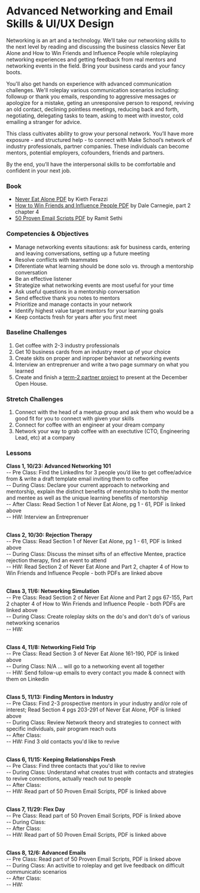 # Advanced Networking and Email Skills & UI/UX Design

Networking is an art and a technology. We’ll take our networking skills to the next level by reading and discussing the business classics Never Eat Alone and How to Win Friends and Influence People while roleplaying networking experiences and getting feedback from real mentors and networking events in the field. Bring your business cards and your fancy boots.

You'll also get hands on experience with advanced communication challenges. We'll roleplay various communication scenarios including: followup or thank you emails, responding to aggressive messages or apologize for a mistake, geting an unresponsive person to respond, reviving an old contact, declining pointless meetings, reducing back and forth, negotiating, delegating tasks to team, asking to meet with investor, cold emailing a stranger for advice.

This class cultivates ability to grow your personal network. You’ll have more exposure - and structured help - to connect with Make School’s network of industry professionals, partner companies. These individuals can become mentors, potential employers, cofounders, friends and partners.

By the end, you’ll have the interpersonal skills to be comfortable and confident in your next job.

### Book
* [Never Eat Alone PDF](http://www.r-5.org/files/books/ethology/corporate/behaviour/Keith_Ferrazzi_Tahl_Raz-Never_Eat_Alone-EN.pdf) by Kieth Ferazzi
* [How to Win Friends and Influence People PDF](http://images.kw.com/docs/2/1/2/212345/1285134779158_htwfaip.pdf) by Dale Carnegie, part 2 chapter 4
* [50 Proven Email Scripts PDF](https://drive.google.com/file/d/0B5OY6XRGtYXpSFl4WmR0X09CMmc/view?usp=sharing) by Ramit Sethi

### Competencies & Objectives
* Manage networking events sitautions: ask for business cards, entering and leaving conversations, setting up a future meeting
* Resolve conflicts with teammates
* Diferentiate what learning should be done solo vs. through a mentorship conversation
* Be an effective listener
* Strategize what networking events are most useful for your time
* Ask useful questions in a mentorship conversation
* Send effective thank you notes to mentors
* Prioritize and manage contacts in your network
* Identify highest value target mentors for your learning goals
* Keep contacts fresh for years after you first meet

### Baseline Challenges
1. Get coffee with 2-3 industry professionals
1. Get 10 business cards from an industry meet up of your choice
1. Create skits on proper and inproper behavior at networking events
1. Interview an entreprenuer and write a two page summary on what you learned
1. Create and finish a [term-2 partner project](https://github.com/Product-College-Labs/term-2-partner-project) to present at the December Open House.

### Stretch Challenges
1. Connect with the head of a meetup group and ask them who would be a good fit for you to connect with given your skills
1. Connect for coffee with an engineer at your dream company
1. Network your way to grab coffee with an exectutive (CTO, Engineering Lead, etc) at a company

### Lessons
**Class 1, 10/23: Advanced Networking 101** <br />
-- Pre Class: Find the LinkedIns for 3 people you’d like to get coffee/advice from & write a draft template email inviting them to coffee <br />
-- During Class: Declare your current approach to networking and mentorship, explain the distinct benefits of mentorship to both the mentor and mentee as well as the unique learning benefits of mentorship <br />
-- After Class: Read Section 1 of Never Eat Alone, pg 1 - 61, PDF is linked above <br />
-- HW: Interview an Entreprenuer<br /> <br />

**Class 2, 10/30: Rejection Therapy** <br />
-- Pre Class: Read Section 1 of Never Eat Alone, pg 1 - 61, PDF is linked above<br />
-- During Class: Discuss the minset sifts of an effective Mentee, practice rejection therapy, find an event to attend <br />
-- HW: Read Section 2 of Never Eat Alone and Part 2, chapter 4 of How to Win Friends and Influence People - both PDFs are linked above  <br /> <br />

**Class 3, 11/6: Networking Simulation** <br />
-- Pre Class: Read Section 2 of Never Eat Alone and Part 2 pgs 67-155, Part 2 chapter 4 of How to Win Friends and Influence People - both PDFs are linked above<br />
-- During Class: Create roleplay skits on the do's and don't do's of various networking scenarios <br />
-- HW: <br /> <br />

**Class 4, 11/8: Networking Field Trip** <br />
-- Pre Class: Read Section 3 of Never Eat Alone 161-190, PDF is linked above<br />
-- During Class: N/A ... will go to a networking event all together <br />
-- HW: Send follow-up emails to every contact you made & connect with them on Linkedin <br /> <br />

**Class 5, 11/13: Finding Mentors in Industry** <br />
-- Pre Class: Find 2-3 prospective mentors in your industry and/or role of interest; Read Section 4 pgs 203-291 of Never Eat Alone, PDF is linked above<br />
-- During Class: Review Network theory and strategies to connect with specific individuals, pair program reach outs <br />
-- After Class: <br />
-- HW: Find 3 old contacts you'd like to revive <br /> <br />

**Class 6, 11/15: Keeping Relationships Fresh** <br />
-- Pre Class: Find three contacts that you'd like to revive <br />
-- During Class: Understand what creates trust with contacts and strategies to revive connections, actually reach out to people <br />
-- After Class: <br />
-- HW: Read part of 50 Proven Email Scripts, PDF is linked above <br /> <br />

**Class 7, 11/29: Flex Day** <br />
-- Pre Class: Read part of 50 Proven Email Scripts, PDF is linked above<br />
-- During Class: <br />
-- After Class: <br />
-- HW: Read part of 50 Proven Email Scripts, PDF is linked above <br /> <br />

**Class 8, 12/6: Advanced Emails** <br />
-- Pre Class: Read part of 50 Proven Email Scripts, PDF is linked above<br />
-- During Class: An activitie to roleplay and get live feedback on difficult communicatio scenarios <br />
-- After Class: <br />
-- HW: <br /> <br />
